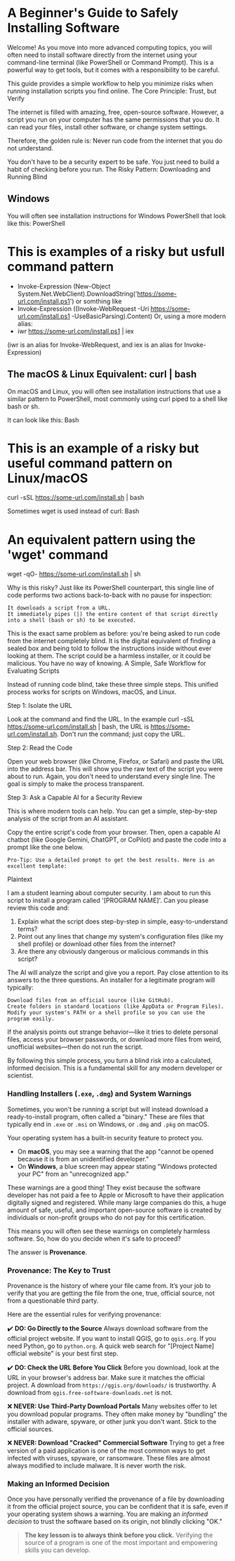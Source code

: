 # A Beginner's Guide to Safely Installing Software

Welcome! As you move into more advanced computing topics, you will often need to install software directly from the internet using your command-line terminal (like PowerShell or Command Prompt). This is a powerful way to get tools, but it comes with a responsibility to be careful.

This guide provides a simple workflow to help you minimize risks when running installation scripts you find online.
The Core Principle: Trust, but Verify

The internet is filled with amazing, free, open-source software. However, a script you run on your computer has the same permissions that you do. It can read your files, install other software, or change system settings.

Therefore, the golden rule is: Never run code from the internet that you do not understand.

You don't have to be a security expert to be safe. You just need to build a habit of checking before you run.
The Risky Pattern: Downloading and Running Blind

## Windows
You will often see installation instructions for Windows PowerShell that look like this:
PowerShell

# This is examples of a risky but usfull command pattern
- Invoke-Expression (New-Object System.Net.WebClient).DownloadString('https://some-url.com/install.ps1') or somthing like
- Invoke-Expression ((Invoke-WebRequest -Uri https://some-url.com/install.ps1 -UseBasicParsing).Content) Or, using a more modern alias:
- iwr https://some-url.com/install.ps1 | iex 

(iwr is an alias for Invoke-WebRequest, and iex is an alias for Invoke-Expression)

## The macOS & Linux Equivalent: curl | bash

On macOS and Linux, you will often see installation instructions that use a similar pattern to PowerShell, most commonly using curl piped to a shell like bash or sh.

It can look like this:
Bash

# This is an example of a risky but useful command pattern on Linux/macOS
curl -sSL https://some-url.com/install.sh | bash

Sometimes wget is used instead of curl:
Bash

# An equivalent pattern using the 'wget' command
wget -qO- https://some-url.com/install.sh | sh

Why is this risky? Just like its PowerShell counterpart, this single line of code performs two actions back-to-back with no pause for inspection:

    It downloads a script from a URL.
    It immediately pipes (|) the entire content of that script directly into a shell (bash or sh) to be executed.

This is the exact same problem as before: you're being asked to run code from the internet completely blind. It is the digital equivalent of finding a sealed box and being told to follow the instructions inside without ever looking at them. The script could be a harmless installer, or it could be malicious. You have no way of knowing.
A Simple, Safe Workflow for Evaluating Scripts

Instead of running code blind, take these three simple steps. This unified process works for scripts on Windows, macOS, and Linux.

Step 1: Isolate the URL

Look at the command and find the URL. In the example curl -sSL https://some-url.com/install.sh | bash, the URL is https://some-url.com/install.sh. Don't run the command; just copy the URL.

Step 2: Read the Code

Open your web browser (like Chrome, Firefox, or Safari) and paste the URL into the address bar. This will show you the raw text of the script you were about to run. Again, you don't need to understand every single line. The goal is simply to make the process transparent.

Step 3: Ask a Capable AI for a Security Review

This is where modern tools can help. You can get a simple, step-by-step analysis of the script from an AI assistant.

Copy the entire script's code from your browser. Then, open a capable AI chatbot (like Google Gemini, ChatGPT, or CoPilot) and paste the code into a prompt like the one below.

    Pro-Tip: Use a detailed prompt to get the best results. Here is an excellent template:

Plaintext

I am a student learning about computer security. I am about to run this script to install a program called '[PROGRAM NAME]'. Can you please review this code and:

1.  Explain what the script does step-by-step in simple, easy-to-understand terms?
2.  Point out any lines that change my system's configuration files (like my shell profile) or download other files from the internet?
3.  Are there any obviously dangerous or malicious commands in this script?

The AI will analyze the script and give you a report. Pay close attention to its answers to the three questions. An installer for a legitimate program will typically:

    Download files from an official source (like GitHub).
    Create folders in standard locations (like AppData or Program Files).
    Modify your system's PATH or a shell profile so you can use the program easily.

If the analysis points out strange behavior—like it tries to delete personal files, access your browser passwords, or download more files from weird, unofficial websites—then do not run the script.

By following this simple process, you turn a blind risk into a calculated, informed decision. This is a fundamental skill for any modern developer or scientist.



### Handling Installers (`.exe`, `.dmg`) and System Warnings

Sometimes, you won't be running a script but will instead download a ready-to-install program, often called a "binary." These are files that typically end in `.exe` or `.msi` on Windows, or `.dmg` and `.pkg` on macOS.

Your operating system has a built-in security feature to protect you.

* On **macOS**, you may see a warning that the app "cannot be opened because it is from an unidentified developer."
* On **Windows**, a blue screen may appear stating "Windows protected your PC" from an "unrecognized app."

These warnings are a good thing! They exist because the software developer has not paid a fee to Apple or Microsoft to have their application digitally signed and registered. While many large companies do this, a huge amount of safe, useful, and important open-source software is created by individuals or non-profit groups who do not pay for this certification.

This means you will often see these warnings on completely harmless software. So, how do you decide when it's safe to proceed?

The answer is **Provenance**.

### Provenance: The Key to Trust

Provenance is the history of where your file came from. It’s your job to verify that you are getting the file from the one, true, official source, not from a questionable third party.

Here are the essential rules for verifying provenance:

✔️ **DO: Go Directly to the Source**
Always download software from the official project website. If you want to install QGIS, go to `qgis.org`. If you need Python, go to `python.org`. A quick web search for "[Project Name] official website" is your best first step.

✔️ **DO: Check the URL Before You Click**
Before you download, look at the URL in your browser's address bar. Make sure it matches the official project. A download from `https://qgis.org/downloads/` is trustworthy. A download from `qgis.free-software-downloads.net` is not.

❌ **NEVER: Use Third-Party Download Portals**
Many websites offer to let you download popular programs. They often make money by "bundling" the installer with adware, spyware, or other junk you don't want. Stick to the official sources.

❌ **NEVER: Download "Cracked" Commercial Software**
Trying to get a free version of a paid application is one of the most common ways to get infected with viruses, spyware, or ransomware. These files are almost always modified to include malware. It is never worth the risk.

### Making an Informed Decision

Once you have personally verified the provenance of a file by downloading it from the official project source, you can be confident that it is safe, even if your operating system shows a warning. You are making an *informed decision* to trust the software based on its origin, not blindly clicking "OK."

> **The key lesson is to always think before you click.** Verifying the source of a program is one of the most important and empowering skills you can develop.